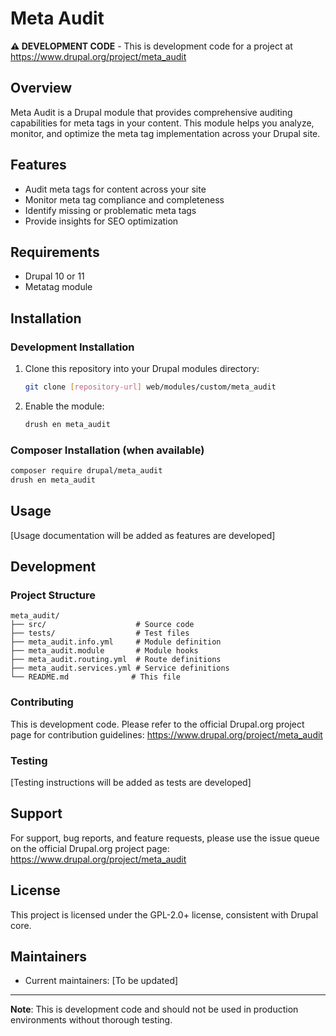 # Meta Audit

**⚠️ DEVELOPMENT CODE** - This is development code for a project at https://www.drupal.org/project/meta_audit

## Overview

Meta Audit is a Drupal module that provides comprehensive auditing capabilities for meta tags in your content. This module helps you analyze, monitor, and optimize the meta tag implementation across your Drupal site.

## Features

- Audit meta tags for content across your site
- Monitor meta tag compliance and completeness
- Identify missing or problematic meta tags
- Provide insights for SEO optimization

## Requirements

- Drupal 10 or 11
- Metatag module

## Installation

### Development Installation

1. Clone this repository into your Drupal modules directory:
   ```bash
   git clone [repository-url] web/modules/custom/meta_audit
   ```

2. Enable the module:
   ```bash
   drush en meta_audit
   ```

### Composer Installation (when available)

```bash
composer require drupal/meta_audit
drush en meta_audit
```

## Usage

[Usage documentation will be added as features are developed]

## Development

### Project Structure

```
meta_audit/
├── src/                    # Source code
├── tests/                  # Test files
├── meta_audit.info.yml     # Module definition
├── meta_audit.module       # Module hooks
├── meta_audit.routing.yml  # Route definitions
├── meta_audit.services.yml # Service definitions
└── README.md              # This file
```

### Contributing

This is development code. Please refer to the official Drupal.org project page for contribution guidelines: https://www.drupal.org/project/meta_audit

### Testing

[Testing instructions will be added as tests are developed]

## Support

For support, bug reports, and feature requests, please use the issue queue on the official Drupal.org project page: https://www.drupal.org/project/meta_audit

## License

This project is licensed under the GPL-2.0+ license, consistent with Drupal core.

## Maintainers

- Current maintainers: [To be updated]

---

**Note**: This is development code and should not be used in production environments without thorough testing.

